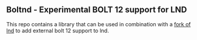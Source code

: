 ## Boltnd - Experimental BOLT 12 support for LND
This repo contains a library that can be used in combination with a [fork of
lnd](https://github.com/carlaKC/lnd/tree/offers-boltnd) to add external bolt 12
support to lnd.  

